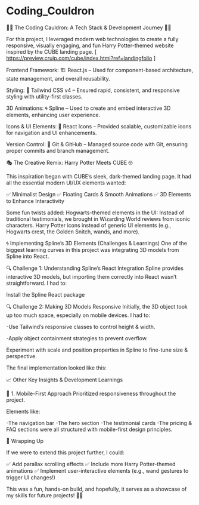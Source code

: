 # Coding_Couldron

🧙‍♂️ The Coding Cauldron: A Tech Stack & Development Journey 🏰✨

For this project, I leveraged modern web technologies to create a fully responsive, visually engaging, and fun Harry Potter-themed website inspired by the CUBE landing page.  [  https://preview.cruip.com/cube/index.html?ref=landingfolio ]

Frontend Framework: 🏗️ React.js – Used for component-based architecture, state management, and overall reusability.

Styling: 🎨 Tailwind CSS v4 – Ensured rapid, consistent, and responsive styling with utility-first classes.

3D Animations: 🌀 Spline – Used to create and embed interactive 3D elements, enhancing user experience.

Icons & UI Elements: 🔗 React Icons – Provided scalable, customizable icons for navigation and UI enhancements.

Version Control: 🔄 Git & GitHub – Managed source code with Git, ensuring proper commits and branch management.

🎭 The Creative Remix: Harry Potter Meets CUBE 🤓

This inspiration began with CUBE’s sleek, dark-themed landing page. It had all the essential modern UI/UX elements wanted: 

✅ Minimalist Design
✅ Floating Cards & Smooth Animations
✅ 3D Elements to Enhance Interactivity


Some fun twists added:
Hogwarts-themed elements in the UI: Instead of traditional testimonials, we brought in Wizarding World reviews from iconic characters.
Harry Potter icons instead of generic UI elements (e.g., Hogwarts crest, the Golden Snitch, wands, and more).


🌀 Implementing Spline’s 3D Elements (Challenges & Learnings)
One of the biggest learning curves in this project was integrating 3D models from Spline into React.

🔍 Challenge 1: Understanding Spline’s React Integration
Spline provides interactive 3D models, but importing them correctly into React wasn’t straightforward. I had to:

Install the Spline React package

🔍 Challenge 2: Making 3D Models Responsive
Initially, the 3D object took up too much space, especially on mobile devices. I had to:

-Use Tailwind’s responsive classes to control height & width.

-Apply object containment strategies to prevent overflow.

Experiment with scale and position properties in Spline to fine-tune size & perspective.

The final implementation looked like this:

    
📈 Other Key Insights & Development Learnings

📌 1. Mobile-First Approach
Prioritized responsiveness throughout the project.

Elements like:

-The navigation bar
-The hero section
-The testimonial cards
-The pricing & FAQ sections were all structured with mobile-first design principles.


🚀 Wrapping Up 

If we were to extend this project further, I could:

✅ Add parallax scrolling effects
✅ Include more Harry Potter-themed animations
✅ Implement user-interactive elements (e.g., wand gestures to trigger UI changes!)

This was a fun, hands-on build, and hopefully, it serves as a showcase of my skills for future projects! 🚀✨
